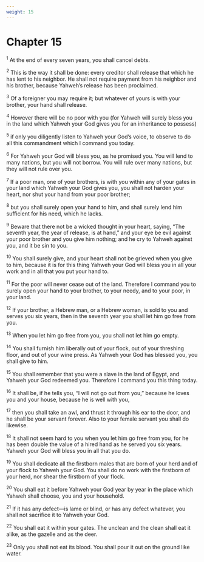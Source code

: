 ```yaml
---
weight: 15
---
```


# Chapter 15

<sup>1</sup> At the end of every seven years, you shall cancel debts. 

<sup>2</sup> This is the way it shall be done: every creditor shall release that which he has lent to his neighbor. He shall not require payment from his neighbor and his brother, because Yahweh’s release has been proclaimed. 

<sup>3</sup> Of a foreigner you may require it; but whatever of yours is with your brother, your hand shall release. 

<sup>4</sup> However there will be no poor with you (for Yahweh will surely bless you in the land which Yahweh your God gives you for an inheritance to possess) 

<sup>5</sup> if only you diligently listen to Yahweh your God’s voice, to observe to do all this commandment which I command you today. 

<sup>6</sup> For Yahweh your God will bless you, as he promised you. You will lend to many nations, but you will not borrow. You will rule over many nations, but they will not rule over you. 

<sup>7</sup> If a poor man, one of your brothers, is with you within any of your gates in your land which Yahweh your God gives you, you shall not harden your heart, nor shut your hand from your poor brother; 

<sup>8</sup> but you shall surely open your hand to him, and shall surely lend him sufficient for his need, which he lacks. 

<sup>9</sup> Beware that there not be a wicked thought in your heart, saying, “The seventh year, the year of release, is at hand,” and your eye be evil against your poor brother and you give him nothing; and he cry to Yahweh against you, and it be sin to you. 

<sup>10</sup> You shall surely give, and your heart shall not be grieved when you give to him, because it is for this thing Yahweh your God will bless you in all your work and in all that you put your hand to. 

<sup>11</sup> For the poor will never cease out of the land. Therefore I command you to surely open your hand to your brother, to your needy, and to your poor, in your land. 

<sup>12</sup> If your brother, a Hebrew man, or a Hebrew woman, is sold to you and serves you six years, then in the seventh year you shall let him go free from you. 

<sup>13</sup> When you let him go free from you, you shall not let him go empty. 

<sup>14</sup> You shall furnish him liberally out of your flock, out of your threshing floor, and out of your wine press. As Yahweh your God has blessed you, you shall give to him. 

<sup>15</sup> You shall remember that you were a slave in the land of Egypt, and Yahweh your God redeemed you. Therefore I command you this thing today. 

<sup>16</sup> It shall be, if he tells you, “I will not go out from you,” because he loves you and your house, because he is well with you, 

<sup>17</sup> then you shall take an awl, and thrust it through his ear to the door, and he shall be your servant forever. Also to your female servant you shall do likewise. 

<sup>18</sup> It shall not seem hard to you when you let him go free from you, for he has been double the value of a hired hand as he served you six years. Yahweh your God will bless you in all that you do. 

<sup>19</sup> You shall dedicate all the firstborn males that are born of your herd and of your flock to Yahweh your God. You shall do no work with the firstborn of your herd, nor shear the firstborn of your flock. 

<sup>20</sup> You shall eat it before Yahweh your God year by year in the place which Yahweh shall choose, you and your household. 

<sup>21</sup> If it has any defect—is lame or blind, or has any defect whatever, you shall not sacrifice it to Yahweh your God. 

<sup>22</sup> You shall eat it within your gates. The unclean and the clean shall eat it alike, as the gazelle and as the deer. 

<sup>23</sup> Only you shall not eat its blood. You shall pour it out on the ground like water. 


